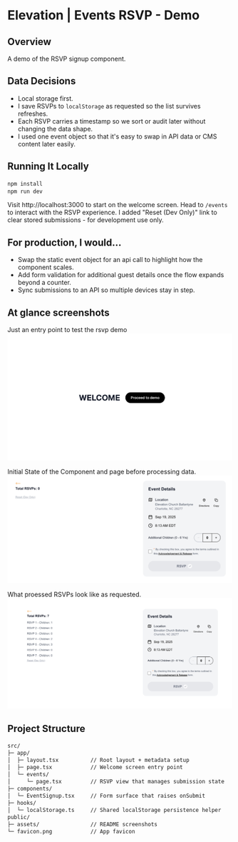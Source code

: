 # Elevation | Events RSVP - Demo

## Overview

A demo of the RSVP signup component.

## Data Decisions

- Local storage first.
- I save RSVPs to `localStorage` as requested so the list survives refreshes.
- Each RSVP carries a timestamp so we sort or audit later without changing the data shape.
- I used one event object so that it's easy to swap in API data or CMS content later easily.

## Running It Locally

```bash
npm install
npm run dev
```

Visit http://localhost:3000 to start on the welcome screen.
Head to `/events` to interact with the RSVP experience.
I added "Reset (Dev Only)" link to clear stored submissions - for development use only.

## For production, l would...

- Swap the static event object for an api call to highlight how the component scales.
- Add form validation for additional guest details once the flow expands beyond a counter.
- Sync submissions to an API so multiple devices stay in step.

## At glance screenshots

Just an entry point to test the rsvp demo
![Welcome screen](public/assets/welcome-screen-demo.png)

Initial State of the Component and page before processing data.
![Event details](public/assets/events-details-demo.png)

What proessed RSVPs look like as requested.
![Stored RSVPs](public/assets/processed-rsvp-demo.png)

## Project Structure

```text
src/
├─ app/
│  ├─ layout.tsx          // Root layout + metadata setup
│  ├─ page.tsx            // Welcome screen entry point
│  └─ events/
│     └─ page.tsx         // RSVP view that manages submission state
├─ components/
│  └─ EventSignup.tsx     // Form surface that raises onSubmit
├─ hooks/
│  └─ localStorage.ts     // Shared localStorage persistence helper
public/
├─ assets/                // README screenshots
└─ favicon.png            // App favicon
```
